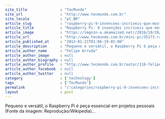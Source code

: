 ```yaml
---
site_title               : "TecMundo"
site_url                 : "http://www.tecmundo.com.br"
site_locale              : "pt_BR"
article_slug             : "raspberry-pi-9-invencoes-incriveis-que-mostram-o-poder-do-pc-de-35-dolares"
article_title            : "Raspberry Pi: 9 invenções incríveis que mostram o poder do PC de 35 dólares"
article_image            : "https://imgnzn-a.akamaized.net//2016/10/20/20131341308552-t1200x480.jpg"
article_url              : "http://www.tecmundo.com.br/mini-pc/35173-raspberry-pi-9-invencoes-incriveis-que-mostram-o-poder-do-pc-de-35-dolares.htm"
article_published_at     : "2013-01-21T01:06:19-02:00"
article_description      : "Pequeno e versátil, o Raspberry Pi é peça essencial em projetos pessoais (Fonte da imagem: Reprodução/Wikipedia)..."
article_author_name      : "Felipe Arruda"
article_author_image     : null
article_author_biography : null
article_author_profile   : "http://www.tecmundo.com.br/autor/116-felipe-arruda/"
article_author_facebook  : null
article_author_twitter   : null
category                 : ['technology']
tags                     : ['TecMundo']
permalink                : "/:categories/raspberry-pi-9-invencoes-incriveis-que-mostram-o-poder-do-pc-de-35-dolares/"
layout                   : post
---
```


Pequeno e versátil, o Raspberry Pi é peça essencial em projetos pessoais (Fonte da imagem: Reprodução/Wikipedia)...

